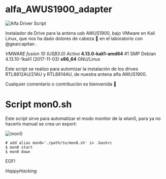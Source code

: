 # alfa_AWUS1900_adapter

![Alfa Driver Script](https://raw.githubusercontent.com/tpxSecurity/alfa_AWUS1900_adapter/master/ALFA_drivers.png)


Instalador de Drive para la antena usb AWUS1900, bajo VMware en Kali Linux, que nos ha dado dolores de cabeza :shit: en el laboratorio con @gearcapitan .

*VMWARE fusion 10 (USB3.0) Activo*
**4.13.0-kali1-amd64** #1 SMP Debian 4.13.10-1kali1 (2017-11-03) **x86_64** GNU/Linux


Este script se realizo para automizar la instalación de los drives RTL8812AU/21AU y RTL8814AU, de nuestra antena alfa AWUS1900.

Cualquier comentario o contribuciòn es bienvenida 🚀


# Script mon0.sh

Este script sirve para automatizar el modo monitor de la wlan0, para ya no hacerlo manual se crea un export:

![mon0](https://raw.githubusercontent.com/tpxSecurity/alfa_AWUS1900_adapter/master/mon0.png)

```shell
# add alias mon0='./path/to/mon0.sh' in .bashrc
$ mon0 start
$ mon0 down
```

EOF!

_HappyHacking_

